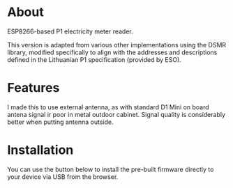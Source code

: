 # About
ESP8266-based P1 electricity meter reader.

This version is adapted from various other implementations using the DSMR library, modified specifically to align with the addresses and descriptions defined in the Lithuanian P1 specification (provided by ESO).

# Features

I made this to use external antenna, as with standard D1 Mini on board antena signal ir poor in metal outdoor cabinet. Signal quality is considerably better when putting antenna outside.

# Installation

You can use the button below to install the pre-built firmware directly to your device via USB from the browser.

<esp-web-install-button manifest="firmware/modop1reader.manifest.json"></esp-web-install-button>

<script type="module" src="https://unpkg.com/esp-web-tools@10/dist/web/install-button.js?module"></script>
